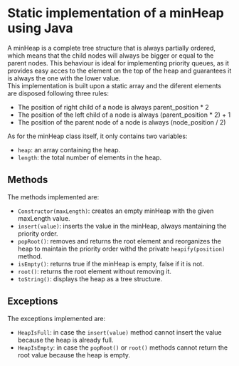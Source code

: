 # Static implementation of a minHeap using Java
A minHeap is a complete tree structure that is always partially ordered, which means that the child nodes will always be bigger or equal to the parent nodes.  This behaviour is ideal for implementing priority queues, as it provides easy acces to the element on the top of the heap and guarantees it is always the one with the lower value.\
This implementation is built upon a static array and the diferent elements are disposed following three rules:
* The position of right child of a node is always parent_position * 2
* The position of the left child of a node is always (parent_position * 2) + 1
* The position of the parent node of a node is always (node_position / 2)

As for the minHeap class itself, it only contains two variables:
* `heap`: an array containing the heap.
* `length`: the total number of elements in the heap.

## Methods
The methods implemented are:
* `Constructor(maxLength)`: creates an empty minHeap with the given maxLength value.
* `insert(value)`: inserts the value in the minHeap, always mantaining the priority order.
* `popRoot()`: removes and returns the root element and reorganizes the heap to maintain the priority order withd the private `heapify(position)` method.
* `isEmpty()`: returns true if the minHeap is empty, false if it is not.
* `root()`: returns the root element without removing it.
* `toString()`: displays the heap as a tree structure.

## Exceptions
The exceptions implemented are:
* `HeapIsFull`: in case the `insert(value)` method cannot insert the value because the heap is already full.
* `HeapIsEmpty`: in case the `popRoot()` or `root()` methods cannot return the root value because the heap is empty.

